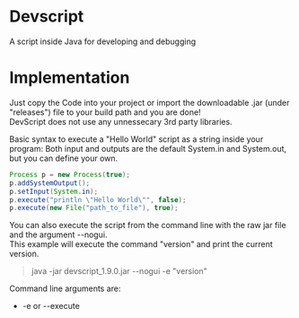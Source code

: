 # Devscript
A script inside Java for developing and debugging

# Implementation

Just copy the Code into your project or import the downloadable .jar (under "releases") file to your build path and you are done!<br>
DevScript does not use any unnessecary 3rd party libraries.

Basic syntax to execute a "Hello World" script as a string inside your program:
Both input and outputs are the default System.in and System.out, but you can define your own.

```java
Process p = new Process(true);
p.addSystemOutput();
p.setInput(System.in);
p.execute("println \"Hello World\"", false);
p.execute(new File("path_to_file"), true);
```
You can also execute the script from the command line with the raw jar file and the argument --nogui.<br>
This example will execute the command "version" and print the current version.
> java -jar devscript_1.9.0.jar --nogui -e "version"

Command line arguments are:<br>
- -e or --execute <script> Executes a script right from the command line
- -f or --file <pathToFile> Executes the contents of a text file
- --nogui rejects the program to open the GUI editor
- If only --nogui is given, the jar opens the default editor, stored in Editor.txt

# Syntax
Examples and tutorial on how the syntax work can be found [here](Examples)<br>
Or just download the .jar from the releases and start tinkering with the inbuild editor!


